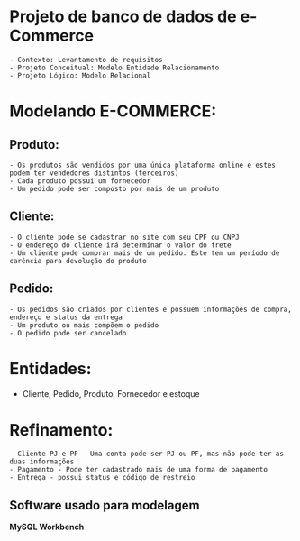 # Projeto de banco de dados de e-Commerce

	- Contexto: Levantamento de requisitos
	- Projeto Conceitual: Modelo Entidade Relacionamento
	- Projeto Lógico: Modelo Relacional

# Modelando E-COMMERCE:
## Produto:
	- Os produtos são vendidos por uma única plataforma online e estes podem ter vendedores distintos (terceiros)
	- Cada produto possui um fornecedor
	- Um pedido pode ser composto por mais de um produto

## Cliente:
	- O cliente pode se cadastrar no site com seu CPF ou CNPJ
	- O endereço do cliente irá determinar o valor do frete
	- Um cliente pode comprar mais de um pedido. Este tem um período de carência para devolução do produto

## Pedido:
	- Os pedidos são criados por clientes e possuem informações de compra, endereço e status da entrega
	- Um produto ou mais compõem o pedido
	- O pedido pode ser cancelado


# Entidades: 
- Cliente, Pedido, Produto, Fornecedor e estoque

# Refinamento:
	- Cliente PJ e PF - Uma conta pode ser PJ ou PF, mas não pode ter as duas informações
	- Pagamento - Pode ter cadastrado mais de uma forma de pagamento
	- Entrega - possui status e código de restreio

## Software usado para modelagem
**MySQL Workbench**

